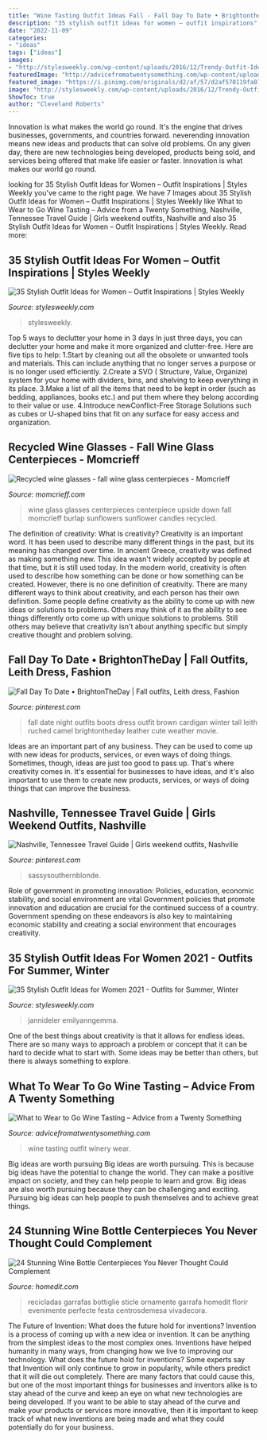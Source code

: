 ```yaml
---
title: "Wine Tasting Outfit Ideas Fall - Fall Day To Date • Brightontheday"
description: "35 stylish outfit ideas for women – outfit inspirations"
date: "2022-11-09"
categories:
- "ideas"
tags: ["ideas"]
images:
- "http://stylesweekly.com/wp-content/uploads/2016/12/Trendy-Outfit-Ideas_23.jpg"
featuredImage: "http://advicefromatwentysomething.com/wp-content/uploads/2016/07/traditionalwinery3.jpg"
featured_image: "https://i.pinimg.com/originals/d2/af/57/d2af570119fa077ef037ed7d3bb19df3.jpg"
image: "http://stylesweekly.com/wp-content/uploads/2016/12/Trendy-Outfit-Ideas_23.jpg"
ShowToc: true
author: "Cleveland Roberts"
---
```



Innovation is what makes the world go round. It's the engine that drives businesses, governments, and countries forward. neverending innovation means new ideas and products that can solve old problems. On any given day, there are new technologies being developed, products being sold, and services being offered that make life easier or faster. Innovation is what makes our world go round.

	

		
looking for 35 Stylish Outfit Ideas for Women – Outfit Inspirations | Styles Weekly you've came to the right page. We have 7 Images about 35 Stylish Outfit Ideas for Women – Outfit Inspirations | Styles Weekly like What to Wear to Go Wine Tasting – Advice from a Twenty Something, Nashville, Tennessee Travel Guide | Girls weekend outfits, Nashville and also 35 Stylish Outfit Ideas for Women – Outfit Inspirations | Styles Weekly. Read more:
		
    
## 35 Stylish Outfit Ideas For Women – Outfit Inspirations | Styles Weekly

<img loading=lazy src="http://stylesweekly.com/wp-content/uploads/2016/12/Trendy-Outfit-Ideas_23.jpg" onerror="this.onerror=null;this.src='https://tse3.mm.bing.net/th?id=OIP.VsRp_CQFjninwXBDtw28jQHaOl&amp;pid=15.1';" alt="35 Stylish Outfit Ideas for Women – Outfit Inspirations | Styles Weekly">

_Source: stylesweekly.com_

>stylesweekly. 

	

Top 5 ways to declutter your home in 3 days
In just three days, you can declutter your home and make it more organized and clutter-free. Here are five tips to help:
1.Start by cleaning out all the obsolete or unwanted tools and materials. This can include anything that no longer serves a purpose or is no longer used efficiently.
2.Create a SVO ( Structure, Value, Organize) system for your home with dividers, bins, and shelving to keep everything in its place.
3.Make a list of all the items that need to be kept in order (such as bedding, appliances, books etc.) and put them where they belong according to their value or use.
4.Introduce newConflict-Free Storage Solutions such as cubes or U-shaped bins that fit on any surface for easy access and organization.      
    
## Recycled Wine Glasses - Fall Wine Glass Centerpieces - Momcrieff

<img loading=lazy src="http://momcrieff.com/wp-content/uploads/2013/08/IMG_0995-e1413330911121.jpg" onerror="this.onerror=null;this.src='https://tse1.mm.bing.net/th?id=OIP.ReRxbbh3M9ySDSWcZ7_qDwHaLH&amp;pid=15.1';" alt="Recycled wine glasses - fall wine glass centerpieces - Momcrieff">

_Source: momcrieff.com_

>wine glass glasses centerpieces centerpiece upside down fall momcrieff burlap sunflowers sunflower candles recycled. 

	

The definition of creativity: What is creativity?
Creativity is an important word. It has been used to describe many different things in the past, but its meaning has changed over time. In ancient Greece, creativity was defined as making something new. This idea wasn't widely accepted by people at that time, but it is still used today. In the modern world, creativity is often used to describe how something can be done or how something can be created. However, there is no one definition of creativity. There are many different ways to think about creativity, and each person has their own definition. Some people define creativity as the ability to come up with new ideas or solutions to problems. Others may think of it as the ability to see things differently orto come up with unique solutions to problems. Still others may believe that creativity isn't about anything specific but simply creative thought and problem solving.

    
## Fall Day To Date • BrightonTheDay | Fall Outfits, Leith Dress, Fashion

<img loading=lazy src="https://i.pinimg.com/originals/d2/af/57/d2af570119fa077ef037ed7d3bb19df3.jpg" onerror="this.onerror=null;this.src='https://tse3.mm.bing.net/th?id=OIP.QC4GoibYDIWuQFRXuMnK7QHaLH&amp;pid=15.1';" alt="Fall Day To Date • BrightonTheDay | Fall outfits, Leith dress, Fashion">

_Source: pinterest.com_

>fall date night outfits boots dress outfit brown cardigan winter tall leith ruched camel brightontheday leather cute weather movie. 

	

Ideas are an important part of any business. They can be used to come up with new ideas for products, services, or even ways of doing things. Sometimes, though, ideas are just too good to pass up. That's where creativity comes in. It's essential for businesses to have ideas, and it's also important to use them to create new products, services, or ways of doing things that can improve the business.

    
## Nashville, Tennessee Travel Guide | Girls Weekend Outfits, Nashville

<img loading=lazy src="https://i.pinimg.com/originals/05/86/48/058648d49e06afbbe196be6c736d1dc3.jpg" onerror="this.onerror=null;this.src='https://tse2.mm.bing.net/th?id=OIP.ybwGozr0OPdihAMfK26DOQHaJ4&amp;pid=15.1';" alt="Nashville, Tennessee Travel Guide | Girls weekend outfits, Nashville">

_Source: pinterest.com_

>sassysouthernblonde. 

	

Role of government in promoting innovation: Policies, education, economic stability, and social environment are vital
Government policies that promote innovation and education are crucial for the continued success of a country. Government spending on these endeavors is also key to maintaining economic stability and creating a social environment that encourages creativity.

    
## 35 Stylish Outfit Ideas For Women 2021 - Outfits For Summer, Winter

<img loading=lazy src="https://stylesweekly.com/wp-content/uploads/2016/12/Trendy-Outfit-Ideas_29.jpg" onerror="this.onerror=null;this.src='https://tse2.mm.bing.net/th?id=OIP.N6_HOgrT8oqYOe-VZrXooQHaOn&amp;pid=15.1';" alt="35 Stylish Outfit Ideas for Women 2021 - Outfits for Summer, Winter">

_Source: stylesweekly.com_

>jannideler emilyanngemma. 

	

One of the best things about creativity is that it allows for endless ideas. There are so many ways to approach a problem or concept that it can be hard to decide what to start with. Some ideas may be better than others, but there is always something to explore.

    
## What To Wear To Go Wine Tasting – Advice From A Twenty Something

<img loading=lazy src="http://advicefromatwentysomething.com/wp-content/uploads/2016/07/traditionalwinery3.jpg" onerror="this.onerror=null;this.src='https://tse4.mm.bing.net/th?id=OIP.bK_JOd3m2ODFGulrcp5WDAHaLH&amp;pid=15.1';" alt="What to Wear to Go Wine Tasting – Advice from a Twenty Something">

_Source: advicefromatwentysomething.com_

>wine tasting outfit winery wear. 

	

Big ideas are worth pursuing
Big ideas are worth pursuing. This is because big ideas have the potential to change the world. They can make a positive impact on society, and they can help people to learn and grow. Big ideas are also worth pursuing because they can be challenging and exciting. Pursuing big ideas can help people to push themselves and to achieve great things.

    
## 24 Stunning Wine Bottle Centerpieces You Never Thought Could Complement

<img loading=lazy src="https://cdn.homedit.com/wp-content/uploads/2013/08/flowers-holders.jpg" onerror="this.onerror=null;this.src='https://tse4.mm.bing.net/th?id=OIP.kXpDrjbW4D2RkRPzgrNbnQHaLH&amp;pid=15.1';" alt="24 Stunning Wine Bottle Centerpieces You Never Thought Could Complement">

_Source: homedit.com_

>recicladas garrafas bottiglie sticle ornamente garrafa homedit florir evenimente perfecte festa centrosdemesa vivadecora. 

	

The Future of Invention: What does the future hold for inventions?
Invention is a process of coming up with a new idea or invention. It can be anything from the simplest ideas to the most complex ones. Inventions have helped humanity in many ways, from changing how we live to improving our technology. What does the future hold for inventions? Some experts say that Invention will only continue to grow in popularity, while others predict that it will die out completely. There are many factors that could cause this, but one of the most important things for businesses and inventors alike is to stay ahead of the curve and keep an eye on what new technologies are being developed. If you want to be able to stay ahead of the curve and make your products or services more innovative, then it is important to keep track of what new inventions are being made and what they could potentially do for your business.

